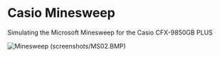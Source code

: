 Casio Minesweep
===============

Simulating the Microsoft Minesweep for the Casio CFX-9850GB PLUS

![Minesweep (screenshots/MS02.BMP)](https://github.com/lode/casio-chess/raw/master/screenshots/MS02.BMP)
